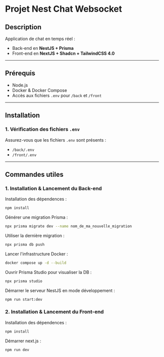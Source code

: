 # Projet Nest Chat Websocket

## Description
Application de chat en temps réel :
- Back-end en **NestJS + Prisma**  
- Front-end en **NextJS + Shadcn + TailwindCSS 4.0**

---

## Prérequis
- Node.js
- Docker & Docker Compose
- Accès aux fichiers `.env` pour `/back` et `/front`

---

## Installation

### 1. Vérification des fichiers `.env`
Assurez-vous que les fichiers `.env` sont présents :
- `/back/.env`
- `/front/.env`

---

## Commandes utiles
### 1. Installation & Lancement du **Back-end**

Installation des dépendences : 
```bash
npm install
```

Générer une migration Prisma :
```bash 
npx prisma migrate dev --name nom_de_ma_nouvelle_migration
```

Utiliser la dernière migration :
```bash 
npx prisma db push
```

Lancer l'infrastructure Docker :
```bash
docker compose up -d --build
```

Ouvrir Prisma Studio pour visualiser la DB :
```bash
npx prisma studio
```

Démarrer le serveur NestJS en mode développement :
```bash
npm run start:dev
```

### 2. Installation & Lancement du **Front-end**
Installation des dépendences :
```bash
npm install
```

Démarrer next.js :
```bash
npm run dev
```
